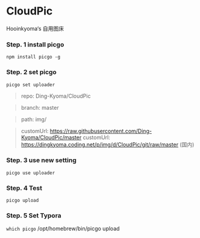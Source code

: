 # CloudPic
Hooinkyoma‘s 自用图床

### Step. 1 install picgo
`npm install picgo -g`


### Step. 2 set picgo
`picgo set uploader`

> repo: Ding-Kyoma/CloudPic

> branch: master

> path: img/

> customUrl: https://raw.githubusercontent.com/Ding-Kyoma/CloudPic/master
> customUrl: https://dingkyoma.coding.net/p/img/d/CloudPic/git/raw/master (国内)

### Step. 3 use new setting
`picgo use uploader`


### Step. 4 Test 
`picgo upload`


### Step. 5 Set Typora
`which picgo`
/opt/homebrew/bin/picgo upload


